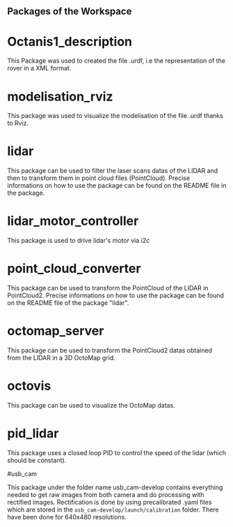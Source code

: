 ## Packages of the Workspace

# Octanis1\_description

This Package was used to created the file .urdf, i.e the representation of the rover in a XML format. 

# modelisation\_rviz

This package was used to visualize the modelisation of the file .urdf thanks to Rviz.

# lidar

This package can be used to filter the laser scans datas of the LIDAR and then to transform them in point cloud files (PointCloud). Precise informations on how to use the package can be found on the README file in the package. 

# lidar_motor_controller

This package is used to drive lidar's motor via i2c

# point\_cloud\_converter

This package can be used to transform the PointCloud of the LIDAR in PointCloud2. Precise informations on how to use the package can be found on the README file of the package "lidar". 

# octomap_server

This package can be used to transform the PointCloud2 datas obtained from the LIDAR in a 3D OctoMap grid. 

# octovis

This package can be used to visualize the OctoMap datas. 

# pid_lidar

This package uses a closed loop PID to control the speed of the lidar (which should be constant).

#usb_cam

This package under the folder name usb_cam-develop contains everything needed to get raw images from both camera and do processing with rectified images. Rectification is done by using precalibrated .yaml files which are stored in the `usb_cam-develop/launch/calibration` folder. There have been done for 640x480 resolutions.
